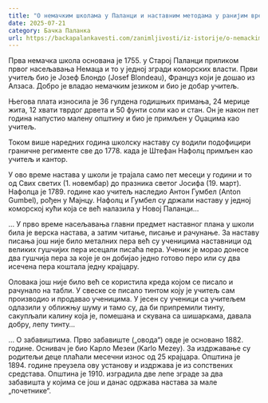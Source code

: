 ```yaml
---
title: "О немачким школама у Паланци и наставним методама у ранијим временима"
date: 2025-07-21
category: Бачка Паланка
url: https://backapalankavesti.com/zanimljivosti/iz-istorije/o-nemackim-skolama-u-palanci-i-nastavnim-metodama-u-ranijim-vremenima/
---
```


Прва немачка школа основана је 1755. у Старој Паланци приликом првог насељавања Немаца и то у једној згради коморских власти. Први учитељ био је Јозеф Блондо (Josef Blondeau), Француз који је дошао из Алзаса. Добро је владао немачким језиком и био је добар учитељ.

Његова плата износила је 36 гулдена годишњих примања, 24 мерице жита, 12 хвати тврдог дрвета и 50 фунти соли као и стан. Он је након пет година напустио малену општину и био је примљен у Оџацима као учитељ.

Током више наредних година школску наставу су водили подофицири граничне регименте све до 1778. када је Штефан Нафолц примљен као учитељ и кантор.

У ово време настава у школи је трајала само пет месеци у години и то од Свих светих (1. новембар) до празника светог Јосифа (19. март). Нафолца је 1789. године као учитељ наследио Антон Гумбел (Anton Gumbel), рођен у Мајнцу. Нафолц и Гумбел су држали наставу у једној коморској кући која се већ налазила у Новој Паланци…

… У прво време насељавања главни предмет наставног плана у школи била је верска настава, а затим читање, писање и рачунање. За наставу писања још није било металних пера већ су ученицима наставници од великих гушчијих пера исецали писаћа пера. Ученик је морао донесе два гушчија пера за које је он добијао једно готово перо или су два исечена пера коштала једну крајцару.

Оловака још није било већ се користила креда којом се писало и рачунало на табли. У свеске се писало тинтом коју је учитељ сам производио и продавао ученицима. У јесен су ученици са учитељем одлазили у оближњу шуму и тамо су, да би припремили тинту, сакупљали калину која је, помешана и скувана са шишаркама, давала добру, лепу тинту…

… О забавиштима. Прво забавиште („овода“) овде је основано 1882. године. Оснивач је био Карло Мезеи (Karlo Mezey). За издржавање су родитељи деце плаћали месечни износ од 25 крајцара. Општина је 1894. године преузела ову установу и издржава је из сопствених средстава. Општина је 1910. изградила две лепе зграде за два забавишта у којима се још и данас одржава настава за мале „почетнике“.
